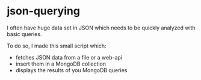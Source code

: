 # json-querying

I often have huge data set in JSON which needs to be quickly analyzed with basic queries.

To do so, I made this small script which:
- fetches JSON data from a file or a web-api
- insert them in a MongoDB collection
- displays the results of you MongoDB queries
 
